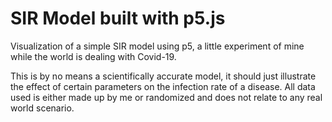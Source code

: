 # SIR Model built with p5.js
Visualization of a simple SIR model using p5, a little experiment of mine while the world is dealing with Covid-19. 

This is by no means a scientifically accurate model, it should just illustrate the effect of certain parameters on the infection rate of a disease.
All data used is either made up by me or randomized and does not relate to any real world scenario.
